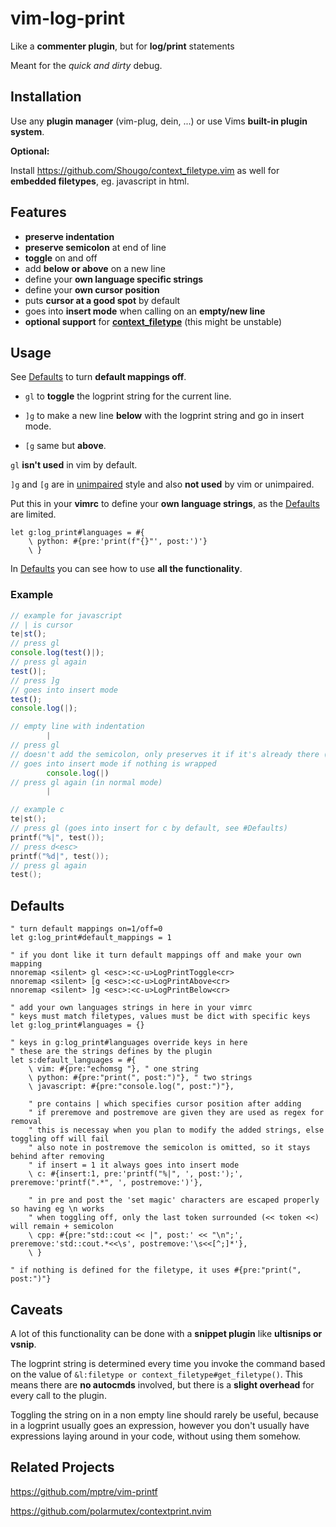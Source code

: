 # vim-log-print

Like a **commenter plugin**, but for **log/print** statements

Meant for the *quick and dirty* debug.

## Installation

Use any **plugin manager** (vim-plug, dein, ...) or use Vims **built-in plugin system**.

**Optional:**

Install https://github.com/Shougo/context_filetype.vim as well for **embedded filetypes**, eg. javascript in html.

## Features

* **preserve indentation**
* **preserve semicolon** at end of line
* **toggle** on and off
* add **below or above** on a new line
* define your **own language specific strings**
* define your **own cursor position**
* puts **cursor at a good spot** by default
* goes into **insert mode** when calling on an **empty/new line**
* **optional support** for [**context_filetype**](https://github.com/Shougo/context_filetype.vim) (this might be unstable)
		
## Usage

See [Defaults](#Defaults) to turn **default mappings off**.

* `gl` to **toggle** the logprint string for the current line.

* `]g` to make a new line **below** with the logprint string and go in insert mode.

* `[g` same but **above**.

`gl` **isn't used** in vim by default.

`]g` and `[g` are in [unimpaired](https://github.com/tpope/vim-unimpaired) style and also **not used** by vim or unimpaired.

Put this in your **vimrc** to define your **own language strings**, as the [Defaults](#Defaults) are limited.

```vim
let g:log_print#languages = #{
	\ python: #{pre:'print(f"{}"', post:')'}
	\ }
```

In [Defaults](#Defaults) you can see how to use **all the functionality**.

### Example
```javascript
// example for javascript
// | is cursor
te|st();
// press gl
console.log(test()|);
// press gl again
test()|;
// press ]g
// goes into insert mode
test();
console.log(|);

// empty line with indentation
		|
// press gl
// doesn't add the semicolon, only preserves it if it's already there (you can change this)
// goes into insert mode if nothing is wrapped
		console.log(|)
// press gl again (in normal mode)
		|
```
```c
// example c
te|st();
// press gl (goes into insert for c by default, see #Defaults)
printf("%|", test());
// press d<esc>
printf("%d|", test());
// press gl again
test();
```

## Defaults

```vim
" turn default mappings on=1/off=0
let g:log_print#default_mappings = 1

" if you dont like it turn default mappings off and make your own mapping
nnoremap <silent> gl <esc>:<c-u>LogPrintToggle<cr>
nnoremap <silent> [g <esc>:<c-u>LogPrintAbove<cr>
nnoremap <silent> ]g <esc>:<c-u>LogPrintBelow<cr>

" add your own languages strings in here in your vimrc
" keys must match filetypes, values must be dict with specific keys
let g:log_print#languages = {}

" keys in g:log_print#languages override keys in here
" these are the strings defines by the plugin
let s:default_languages = #{
	\ vim: #{pre:"echomsg "}, " one string
	\ python: #{pre:"print(", post:")"}, " two strings
	\ javascript: #{pre:"console.log(", post:")"},			

	" pre contains | which specifies cursor position after adding
	" if preremove and postremove are given they are used as regex for removal
	" this is necessay when you plan to modify the added strings, else toggling off will fail
	" also note in postremove the semicolon is omitted, so it stays behind after removing
	" if insert = 1 it always goes into insert mode
	\ c: #{insert:1, pre:'printf("%|", ', post:');', preremove:'printf(".*", ', postremove:')'},

	" in pre and post the 'set magic' characters are escaped properly so having eg \n works
	" when toggling off, only the last token surrounded (<< token <<) will remain + semicolon
	\ cpp: #{pre:"std::cout << |", post:' << "\n";', preremove:'std::cout.*<<\s', postremove:'\s<<[^;]*'},
	\ }

" if nothing is defined for the filetype, it uses #{pre:"print(", post:")"}
```

## Caveats

A lot of this functionality can be done with a **snippet plugin** 
like **ultisnips or vsnip**.

The logprint string is determined every time you invoke the command based on 
the value of `&l:filetype or context_filetype#get_filetype()`. 
This means there are **no autocmds** involved, but there is a **slight overhead**
for every call to the plugin.

Toggling the string on in a non empty line should rarely be useful, because in a logprint
usually goes an expression, however you don't usually have expressions laying 
around in your code, without using them somehow.

## Related Projects

https://github.com/mptre/vim-printf

https://github.com/polarmutex/contextprint.nvim
